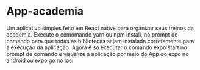 # App-academia
Um aplicativo simples feito em React native para organizar seus treinos da academia.
Execute o comomando yarn ou npm install, no prompt de comando para que todas as bibliotecas sejam instalada corretamente para a execução da aplicação.
Agora é só executar o comando expo start no prompt de comando e visualize a aplicação por meio do App do expo no android ou expo go no ios.
